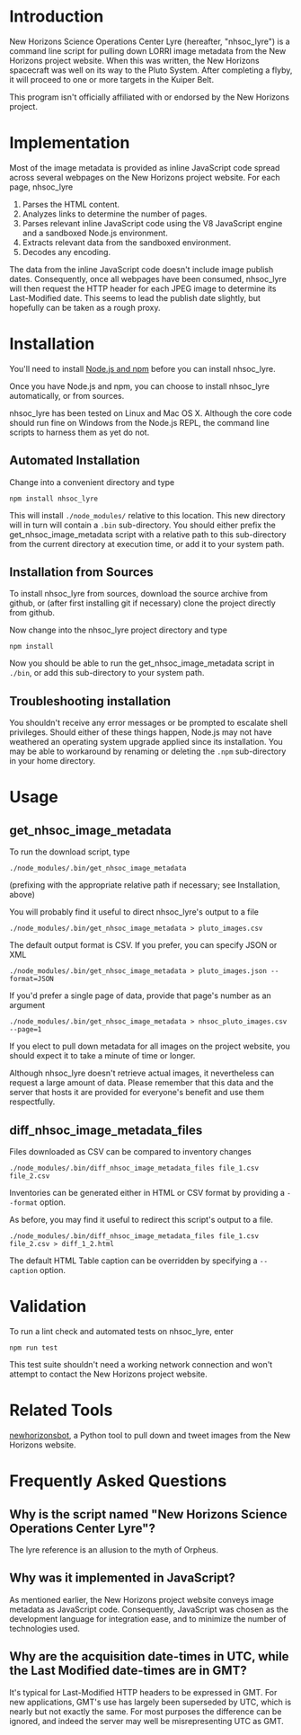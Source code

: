 # Introduction

New Horizons Science Operations Center Lyre (hereafter, "nhsoc_lyre") is a command line script for pulling down LORRI image metadata from the New Horizons project website. When this was written, the New Horizons spacecraft was well on its way to the Pluto System. After completing a flyby, it will proceed to one or more targets in the Kuiper Belt.

This program isn't officially affiliated with or endorsed by the New Horizons project.

# Implementation

Most of the image metadata is provided as inline JavaScript code spread across several webpages on the New Horizons project website. For each page, nhsoc_lyre

1. Parses the HTML content.
1. Analyzes links to determine the number of pages.
1. Parses relevant inline JavaScript code using the V8 JavaScript engine and a sandboxed Node.js environment.
1. Extracts relevant data from the sandboxed environment.
1. Decodes any encoding.

The data from the inline JavaScript code doesn't include image publish dates. Consequently, once all webpages have been consumed, nhsoc_lyre will then request the HTTP header for each JPEG image to determine its Last-Modified date. This seems to lead the publish date slightly, but hopefully can be taken as a rough proxy.

# Installation

You'll need to install [Node.js and npm](https://nodejs.org) before you can install nhsoc_lyre.

Once you have Node.js and npm, you can choose to install nhsoc_lyre automatically, or from sources.

nhsoc_lyre has been tested on Linux and Mac OS X. Although the core  code should run fine on Windows from the Node.js REPL, the command line scripts to harness them as yet do not.

## Automated Installation

Change into a convenient directory and type

`npm install nhsoc_lyre`

This will install `./node_modules/` relative to this location. This new directory will in turn will contain a `.bin` sub-directory. You should either prefix the get_nhsoc_image_metadata script with a relative path to this sub-directory from the current directory at execution time, or add it to your system path.

## Installation from Sources

To install nhsoc_lyre from sources, download the source archive from github, or (after first installing git if necessary) clone the project directly from github.

Now change into the nhsoc_lyre project directory and type

`npm install`

Now you should be able to run the get_nhsoc_image_metadata script in `./bin`, or add this sub-directory to your system path.

## Troubleshooting installation

You shouldn't receive any error messages or be prompted to escalate shell privileges. Should either of these things happen, Node.js may not have weathered an operating system upgrade applied since its installation. You may be able to workaround by renaming or deleting the ``.npm`` sub-directory in your home directory.

# Usage

## get_nhsoc_image_metadata

To run the download script, type

`./node_modules/.bin/get_nhsoc_image_metadata`

(prefixing with the appropriate relative path if necessary; see Installation, above)

You will probably find it useful to direct nhsoc_lyre's output to a file

`./node_modules/.bin/get_nhsoc_image_metadata > pluto_images.csv`

The default output format is CSV. If you prefer, you can specify JSON or XML

`./node_modules/.bin/get_nhsoc_image_metadata > pluto_images.json --format=JSON`

If you'd prefer a single page of data, provide that page's number as an argument

`./node_modules/.bin/get_nhsoc_image_metadata > nhsoc_pluto_images.csv --page=1`

If you elect to pull down metadata for all images on the project website, you should expect it to take a minute of time or longer.

Although nhsoc_lyre doesn't retrieve actual images, it nevertheless can request a large amount of data. Please remember that this data and the server that hosts it are provided for everyone's benefit and use them respectfully.

## diff_nhsoc_image_metadata_files

Files downloaded as CSV can be compared to inventory changes

`./node_modules/.bin/diff_nhsoc_image_metadata_files file_1.csv file_2.csv`

Inventories can be generated either in HTML or CSV format by providing a `--format` option.

As before, you may find it useful to redirect this script's output to a file.

`./node_modules/.bin/diff_nhsoc_image_metadata_files file_1.csv file_2.csv > diff_1_2.html`

The default HTML Table caption can be overridden by specifying a `--caption` option.

# Validation

To run a lint check and automated tests on nhsoc_lyre, enter

`npm run test`

This test suite shouldn't need a working network connection and won't attempt to contact the New Horizons project website.

# Related Tools

[newhorizonsbot](https://github.com/barentsen/NewHorizonsBot/), a Python tool to pull down and tweet images from the New Horizons website.

# Frequently Asked Questions

## Why is the script named "New Horizons Science Operations Center Lyre"?

The lyre reference is an allusion to the myth of Orpheus.

## Why was it implemented in JavaScript?

As mentioned earlier, the New Horizons project website conveys image metadata as JavaScript code. Consequently, JavaScript was chosen as the development language for integration ease, and to minimize the number of technologies used.

## Why are the acquisition date-times in UTC, while the Last Modified date-times are in GMT?

It's typical for Last-Modified HTTP headers to be expressed in GMT. For new applications, GMT's use has largely been superseded by UTC, which is nearly but not exactly the same. For most purposes the difference can be ignored, and indeed the server may well be misrepresenting UTC as GMT.
